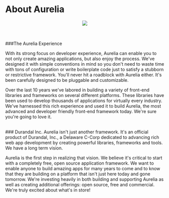 # About Aurelia
<p align=center>
  <img src="https://cloud.githubusercontent.com/assets/2712405/15594823/74610c86-2387-11e6-8273-31649be0b620.png"></img>
 <br><br>
</p>


<br>
###The Aurelia Experience

With its strong focus on developer experience, Aurelia can enable you to not only create amazing applications, but also enjoy the process. We've designed it with simple conventions in mind so you don't need to waste time with tons of configuration or write boilerplate code just to satisfy a stubborn or restrictive framework. You'll never hit a roadblock with Aurelia either. It's been carefully designed to be pluggable and customizable.

Over the last 10 years we've labored in building a variety of front-end libraries and frameworks on several different platforms. These libraries have been used to develop thousands of applications for virtually every industry. We've harnessed this rich experience and used it to build Aurelia, the most advanced and developer friendly front-end framework today. We're sure you're going to love it.

<br>
### Durandal Inc.
Aurelia isn't just another framework. It's an official product of Durandal, Inc., a Delaware C-Corp dedicated to advancing rich web app development by creating powerful libraries, frameworks and tools.
We have a long term vision.

Aurelia is the first step in realizing that vision. We believe it's critical to start with a completely free, open source application framework. We want to enable anyone to build amazing apps for many years to come and to know that they are building on a platform that isn't just here today and gone tomorrow. We're investing heavily in both building and supporting Aurelia as well as creating additional offerings: open source, free and commercial. We're truly excited about what's in store!